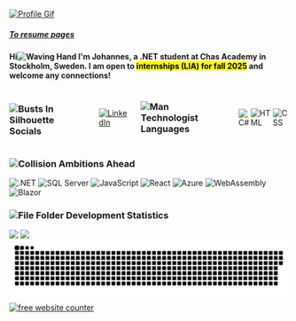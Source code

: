 <a href="https://jbrannelid.github.io/Portfolio/index.html" target="_blank" rel="noopener">
  <img src="https://github.com/JBrannelid/JBrannelid/blob/main/DarkProfile.gif?raw=true" alt="Profile Gif"/>
  <h5>To resume pages</h5>
</a>

<h4>
    Hi<img src="https://raw.githubusercontent.com/Tarikul-Islam-Anik/Telegram-Animated-Emojis/main/People/Waving%20Hand.webp" alt="Waving Hand" width="25" height="25" /> I'm Johannes, a .NET student at Chas Academy in Stockholm, Sweden. I am open to <mark>internships (LIA) for fall 2025</mark> and welcome any connections!
</h4>

<div style="display: flex; justify-content: space-between; align-items: center;">
    <h3 style="margin-right: 20px;">
        <img src="https://raw.githubusercontent.com/Tarikul-Islam-Anik/Telegram-Animated-Emojis/main/People/Busts%20In%20Silhouette.webp" alt="Busts In Silhouette" width="25" height="25" /> 
        Socials</h3>
    <a href="https://linkedin.com/in/Johannes-Brannelid">
        <img src="https://img.shields.io/badge/LinkedIn-%230077B5.svg?logo=linkedin&logoColor=white" alt="LinkedIn" />
    </a>
    <h3 style="margin: 0 20px;">
        <img src="https://raw.githubusercontent.com/Tarikul-Islam-Anik/Telegram-Animated-Emojis/main/People/Man%20Technologist.webp" alt="Man Technologist" width="25" height="25" /> 
        Languages</h3>
    <img src="https://img.shields.io/badge/c%23-%23239120.svg?style=flat&logo=csharp&logoColor=white" alt="C#" />
    <img src="https://img.shields.io/badge/HTML5-%23E34F26.svg?style=flat&logo=html5&logoColor=white" alt="HTML" />
    <img src="https://img.shields.io/badge/CSS3-%231572B6.svg?style=flat&logo=css3&logoColor=white" alt="CSS" />
</div>
<h3> 
    <img src="https://raw.githubusercontent.com/Tarikul-Islam-Anik/Telegram-Animated-Emojis/main/Symbols/Collision.webp" alt="Collision" width="25" height="25" />
    Ambitions Ahead</h3>
<div style="margin-top: 10px;">
    <img src="https://img.shields.io/badge/.NET-%23008C54.svg?style=flat&logo=.net&logoColor=white" alt=".NET" />
    <img src="https://img.shields.io/badge/SQL%20Server-%234479A1.svg?style=flat&logo=microsoft-sql-server&logoColor=white" alt="SQL Server" />
    <img src="https://img.shields.io/badge/JavaScript-%23323330.svg?style=flat&logo=javascript&logoColor=yellow" alt="JavaScript" />
    <img src="https://img.shields.io/badge/React-%2300D8FF.svg?style=flat&logo=react&logoColor=white" alt="React" />
    <img src="https://img.shields.io/badge/Azure-%230072C6.svg?style=flat&logo=azure&logoColor=white" alt="Azure" />
    <img src="https://img.shields.io/badge/WebAssembly-%23000000.svg?style=flat&logo=webassembly&logoColor=white" alt="WebAssembly" />
    <img src="https://img.shields.io/badge/Blazor-%2300BFFF.svg?style=flat&logo=blazor&logoColor=white" alt="Blazor" />
</div>
<h3> 
    <img src="https://raw.githubusercontent.com/Tarikul-Islam-Anik/Telegram-Animated-Emojis/main/Objects/File%20Folder.webp" alt="File Folder" width="25" height="25" />
    Development Statistics 
</h3>
<div>
    <img height="125px" src="https://github-readme-stats.vercel.app/api?username=jbrannelid&hide_title=true&hide_border=true&show_icons=true&include_all_commits=true&count_private=true&line_height=21&text_color=000&icon_color=000&bg_color=0,ea6161,ffc64d,fffc4d,52fa5a&theme=graywhite" />
    <img height="125px"src="https://github-readme-stats.vercel.app/api/wakatime?username=JBrannelid&hide=html&hide_title=false&hide_border=true&langs_count=6&text_color=000&icon_color=fff&bg_color=0,52fa5a,4dfcff,c64dff&theme=graywhite" />
</div>
    
<img src="https://github.com/JBrannelid/JBrannelid/blob/output/github-snake-dark.svg" alt="Snake Gif" />
<noscript>
  <a href="https://www.freecounterstat.com" title="free website counter">
    <img src="https://counter6.optistats.ovh/private/freecounterstat.php?c=5ap72xc4xzc92kbplh487q716w3fx8xp" border="0" title="free website counter" alt="free website counter">
  </a>
</noscript>
